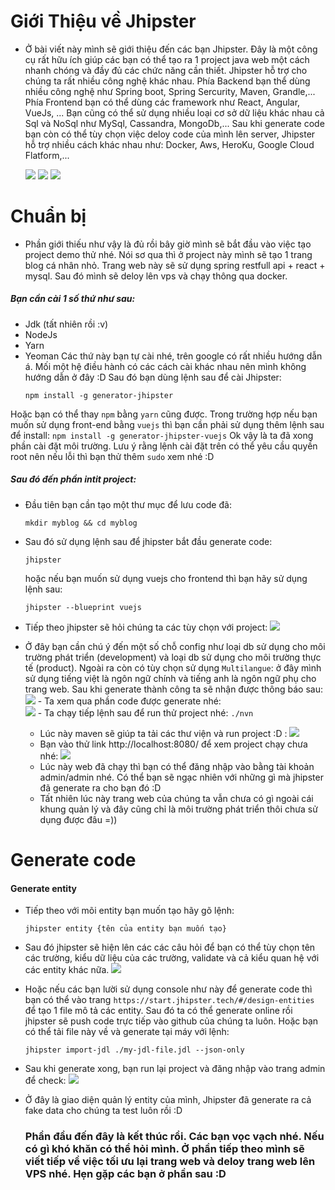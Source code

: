# Giới Thiệu về Jhipster
- Ở bài viết này mình sẽ giới thiệu đến các bạn Jhipster. Đây là một công cụ rất hữu ích giúp các bạn có thể tạo ra 1 project java web một cách nhanh chóng và đầy đủ các chức năng cần thiết. Jhipster hỗ trợ cho chúng ta rất nhiều công nghệ khác nhau. Phía Backend bạn thể dùng nhiều công nghệ như Spring boot, Spring Sercurity, Maven, Grandle,... Phía Frontend bạn có thể dùng các framework như React, Angular, VueJs, ... Bạn cũng có thể sử dụng nhiều loại cơ sở dữ liệu khác nhau cả Sql và NoSql như MySql, Cassandra, MongoDb,... Sau khi generate code bạn còn có thể tùy chọn việc deloy code của mình lên server, Jhipster hỗ trợ nhiều cách khác nhau như: Docker, Aws, HeroKu, Google Cloud Flatform,...


    ![](https://images.viblo.asia/b10ad135-1d70-4651-9597-ead7fd428330.png)
    ![](https://images.viblo.asia/32a159bc-355a-40c2-a83b-9faccc24e338.png)
    ![](https://images.viblo.asia/349ede72-2af1-42dc-a73c-3dc78cfc0fd9.png)
# Chuẩn bị
- Phần giới thiếu như vậy là đủ rồi bây giờ mình sẽ bắt đầu vào việc tạo project demo thử nhé. Nói sơ qua thì ở project này mình sẽ tạo 1 trang blog cá nhân nhỏ. Trang web này sẽ sử dụng spring restfull api + react + mysql. Sau đó mình sẽ deloy lên vps và chạy thông qua docker. 
##### Bạn cần cài 1 số thứ như sau:
- Jdk (tất nhiên rồi :v)
- NodeJs
- Yarn
- Yeoman
Các thứ này bạn tự cài nhé, trên google có rất nhiều hướng dẫn á. Mối một hệ điều hành có các cách cài khác nhau nên mình không hướng dẫn ở đây :D
Sau đó bạn dùng lệnh sau để cài Jhipster:
    ```
    npm install -g generator-jhipster
    ```
Hoặc bạn có thể thay `npm` bằng `yarn` cũng được. Trong trường hợp nếu bạn muốn sử dụng front-end bằng `vuejs` thì bạn cần phải sử dụng thêm lệnh sau để install:
    ```
    npm install -g generator-jhipster-vuejs
    ```
Ok vậy là ta đã xong phần cài đặt môi trường. Lưu ý rằng lệnh cài đặt trên có thể yêu cầu quyền root nên nếu lỗi thì bạn thử thêm `sudo` xem nhé :D
##### Sau đó đến phần intit project:
- Đầu tiên bạn cần tạo một thư mục để lưu code đã:
    ```
    mkdir myblog && cd myblog
    ```
 - Sau đó sử dụng lệnh sau để jhipster bắt đầu generate code:
     ```
     jhipster
     ```
     hoặc nếu bạn muốn sử dụng vuejs cho frontend thì bạn hãy sử dụng lệnh sau:
     ```
     jhipster --blueprint vuejs
     ```
  - Tiếp theo jhipster sẽ hỏi chúng ta các tùy chọn với project:
     ![](https://images.viblo.asia/e2dbb739-0008-42d9-9212-363978714244.png)
     
   - Ở đây bạn cần chú ý đến một số chỗ config như loại db sử dụng cho môi trường phát triển (development) và loại db sử dụng cho môi trường thực tế (product). Ngoài ra còn có tùy chọn sử dụng `Multilangue`: ở đây mình sử dụng tiếng việt là ngôn ngữ chính và tiếng anh là ngôn ngữ phụ cho trang web. Sau khi generate thành công ta sẽ nhận được thông báo sau:
     ![](https://images.viblo.asia/0282fc17-9c11-481d-91b2-268709b84e00.png)
    - Ta xem qua phần code được generate nhé:  
    ![](https://images.viblo.asia/1cb3bda0-c6ca-42f0-ae03-10d8ed35fdf3.png)
    - Ta chạy tiếp lệnh sau để run thử project nhé:
         ```
         ./nvn
         ```
     -  Lúc này maven sẽ giúp ta tải các thư viện và run project :D :
![](https://images.viblo.asia/1185d37e-cf62-4b78-90d3-8728a9927658.png)
     - Bạn vào thử link http://localhost:8080/ để xem project chạy chưa nhé:
     ![](https://images.viblo.asia/7b0ce932-6295-49b6-924c-7330cfb21c3c.png)
     - Lúc này web đã chạy thì bạn có thể đăng nhập vào bằng tài khoản admin/admin nhé. Có thể bạn sẽ ngạc nhiên với những gì mà jhipster đã generate ra cho bạn đó :D
     - Tất nhiên lúc này trang web của chúng ta vẫn chưa có gì ngoài cái khung quản lý và đây cũng chỉ là môi trường phát triển thôi chưa sử dụng được đâu =))
# Generate code
#### Generate entity
 - Tiếp theo với mõi entity bạn muốn tạo hãy gõ lệnh:
    ```
    jhipster entity {tên của entity bạn muốn tạo}
    ```
 - Sau đó jhipster sẽ hiện lên các các câu hỏi để bạn có thể tùy chọn tên các trường, kiểu dữ liệu của các trường, validate và cả kiểu quan hệ với các entity khác nữa.
    ![](https://images.viblo.asia/69047a0d-015c-4ea5-9769-75957e8959ff.png)

 - Hoặc nếu các bạn lười sử dụng console như này để generate code thì bạn có thể vào trang `https://start.jhipster.tech/#/design-entities` để tạo 1 file mô tả các entity. Sau đó ta có thể generate online rồi jhipster sẽ push code trực tiếp vào github của chúng ta luôn. Hoặc bạn có thể tải file này về và generate tại máy với lệnh: 
    ```
    jhipster import-jdl ./my-jdl-file.jdl --json-only
    ```
 - Sau khi generate xong, bạn run lại project và đăng nhập vào trang admin để check:
     ![](https://images.viblo.asia/22a8bd3d-c7dd-4a63-8c6c-d1f82bd5a729.png)

 - Ở đây là giao diện quản lý entity của mình, Jhipster đã generate ra cả fake data cho chúng ta test luôn rồi :D

    ### Phần đầu đến đây là kết thúc rồi. Các bạn vọc vạch nhé. Nếu có gì khó khăn có thể hỏi mình. Ở phần tiếp theo mình sẽ viết tiếp về việc tối ưu lại trang web và deloy trang web lên VPS nhé. Hẹn gặp các bạn ở phần sau :D